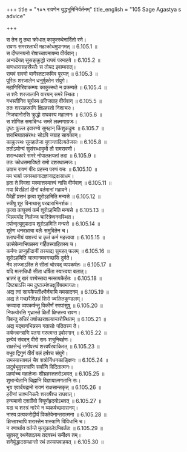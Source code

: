 +++
title = "१०५ रावणेन युद्धभूमिनिर्वर्तनम्"
title_english = "105 Sage Agastya s advice"

+++

स तेन तु तथा क्रोधात् काकुत्स्थेनार्दितो रणे।  
रावणः समरश्लाघी महाक्रोधमुपागमत् ॥ 6.105.1 ॥   
स दीप्तनयनो रोषाच्चापमायम्य वीर्यवान्।  
अभ्यर्दयत् सुसङ्क्रुद्धो राघवं परमाहवे ॥ 6.105.2 ॥   
बाणधारासहस्रैस्तैः स तोयद इवाम्बरात्।  
राघवं रावणो बाणैस्तटाकमिव पूरयत् ॥ 6.105.3 ॥   
पूरितः शरजालेन धनुर्मुक्तेन संयुगे।  
महागिरिरिवाकम्प्यः काकुत्स्थो न प्रकम्पते ॥ 6.105.4 ॥   
स शरैः शरजालानि वारयन् समरे स्थितः।  
गभस्तीनिव सूर्यस्य प्रतिजग्राह वीर्यवान् ॥ 6.105.5 ॥   
ततः शरसहस्राणि क्षिप्रहस्तो निशाचरः।  
निजघानोरसि क्रुद्धो राघवस्य महात्मनः ॥ 6.105.6 ॥   
स शोणित समादिग्धः समरे लक्ष्मणाग्रजः।  
दृष्टः फुल्ल इवारण्ये सुमहान् किंशुकद्रुमः ॥ 6.105.7 ॥   
शराभिघातसंरब्धः सोऽपि जग्राह सायकान्।  
काकुत्स्थः सुमहातेजा युगान्तादित्यतेजसः ॥ 6.105.8 ॥   
ततोऽयोन्यं सुसंरब्धावुभौ तौ रामरावणौ।  
शरान्धकारे समरे नोपालक्षयतां तदा ॥ 6.105.9 ॥   
ततः क्रोधसमाविष्टो रामो दशरथात्मजः।  
उवाच रावणं वीरः प्रहस्य परुषं वचः ॥ 6.105.10 ॥   
मम भार्या जनस्थानादज्ञानाद्राक्षसाधम।  
हृता ते विवशा यस्मात्तस्मात्त्वं नासि वीर्यवान् ॥ 6.105.11 ॥   
मया विरहितां दीनां वर्तमानां महावने।  
वैदेहीं प्रसभं हृत्वा शूरोऽहमिति मन्यसे ॥ 6.105.12 ॥   
स्त्रीषु शूर विनाथासु परदाराभिमर्शक।  
कृत्वा कापुरुषं कर्म शूरोऽहमिति मन्यसे ॥ 6.105.13 ॥   
भिन्नमर्याद निर्लज्ज चारित्रेष्वनवस्थित।  
दर्पान्मृत्युमुपादाय शूरोऽहमिति मन्यसे ॥ 6.105.14 ॥   
शूरेण धनदभ्रात्रा बलैः समुदितेन च।  
श्लाघनीयं यशस्यं च कृतं कर्म महत्त्वया ॥ 6.105.15 ॥   
उत्सेकेनाभिपन्नस्य गर्हितस्याहितस्य च।  
कर्मणः प्राप्नुहीदानीं तस्याद्य सुमहत् फलम् ॥ 6.105.16 ॥   
शूरोऽहमिति चात्मानमवगच्छसि दुर्मते।  
नैव लज्जाऽस्ति ते सीतां चोरवद् व्यपकर्षतः ॥ 6.105.17 ॥   
यदि मत्सन्निधौ सीता धर्षिता स्यात्त्वया बलात्।  
भ्रातरं तु खरं पश्येस्तदा मत्सायकैर्हतः ॥ 6.105.18 ॥   
दिष्ट्याऽसि मम दुष्टात्मंश्चक्षुर्विषयमागतः।  
अद्य त्वां सायकैस्तीक्ष्णैर्नयामि यमसादनम् ॥ 6.105.19 ॥   
अद्य ते मच्छरैश्छिन्नं शिरो ज्वलितकुण्डलम्।  
क्रव्यादा व्यपकर्षन्तु विकीर्णं रणपांसुषु ॥ 6.105.20 ॥   
निपत्योरसि गृध्रास्ते क्षितौ क्षिप्तस्य रावण।  
पिबन्तु रुधिरं तर्षाच्छरशल्यान्तरोत्थितम् ॥ 6.105.21 ॥   
अद्य मद्बाणभिन्नस्य गतासोः पतितस्य ते।  
कर्षन्त्वन्त्राणि पतगा गरुत्मन्त इवोरगान् ॥ 6.105.22 ॥   
इत्येवं संवदन् वीरो रामः शत्रुनिबर्हणः।  
राक्षसेन्द्रं समीपस्थं शरवर्षैरवाकिरत् ॥ 6.105.23 ॥   
बभूव द्विगुणं वीर्यं बलं हर्षश्च संयुगे।  
रामस्यास्त्रबलं चैव शत्रोर्निधनकाङ्क्षिणः ॥ 6.105.24 ॥   
प्रादुर्बभूवुरस्त्राणि सर्वाणि विदितात्मनः।  
प्रहर्षाच्च महातेजाः शीघ्रहस्ततरोऽभवत् ॥ 6.105.25 ॥   
शुभान्येतानि चिह्नानि विज्ञायात्मगतानि सः।  
भूय एवार्दयद्रामो रावणं राक्षसान्तकृत् ॥ 6.105.26 ॥   
हरीणां चाश्मनिकरैः शरवर्षैश्च राघवात्।  
हन्यमानो दशग्रीवो विघूर्णहृदयोऽभवत् ॥ 6.105.27 ॥   
यदा च शस्त्रं नारेभे न व्यकर्षच्छरासनम्।  
नास्य प्रत्यकरोद्वीर्यं विक्लेवेनान्तरात्मना ॥ 6.105.28 ॥   
क्षिप्ताश्चापि शरास्तेन शस्त्राणि विविधानि च।  
न रणार्थाय वर्तन्ते मृत्युकालेऽभिवर्ततः ॥ 6.105.29 ॥   
सूतस्तु रथनेताऽस्य तदवस्थं समीक्ष्य तम्।  
शनैर्युद्धादसम्भ्रान्तो रथं तस्यापवाहयत् ॥ 6.105.30 ॥   
